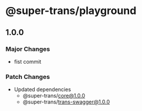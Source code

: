 # @super-trans/playground

## 1.0.0

### Major Changes

- fist commit

### Patch Changes

- Updated dependencies
  - @super-trans/core@1.0.0
  - @super-trans/trans-swagger@1.0.0
